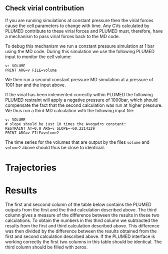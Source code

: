 Check virial contribution
-------------------------

If you are running simulations at constant pressure then the virial forces cause the cell parameters 
to change with time.  Any CVs calculated by PLUMED contribute to these virial forces and PLUMED must,
therefore, have a mechanism to pass virial forces back to the MD code. 

To debug this mechanism we run a constant pressure simulation at 1 bar using the MD code.  During this simulation
we use the following PLUMED input to monitor the cell volume:

```plumed
v: VOLUME
PRINT ARG=v FILE=volume
```

We then run a second constant pressure MD simulation at a pressure of 1001 bar and the input above.

If the virial has been imlemented correctly within PLUMED the following PLUMED restraint will apply a negative pressure of 1000bar, which should compensate the fact that the
second calculation was run at higher pressure.  We thus run a third MD calculation with the following input file:

```plumed
v: VOLUME 
# slope should be just 10 times the Avogadro constant:
RESTRAINT AT=0.0 ARG=v SLOPE=-60.2214129
PRINT ARG=v FILE=volume2
```

The time series for the volumes that are output by the files `volume` and `volume2` above should thus be close to identicial. 

# Trajectories

# Results

The first and seccond column of the table below contains the PLUMED outputs from the first and the third calculation described above.
The third column gives a measure of the difference between the results in these two calculations.  To obtain the numbers in this third column we subtracted the results from the 
first and third calculation described above.  This difference was then divided by the difference between the results obtained from the first and second calculation described above.
If the PLUMED interface is working correctly the first two columns in this table should be identical.  The third column should be filled with zeros.
